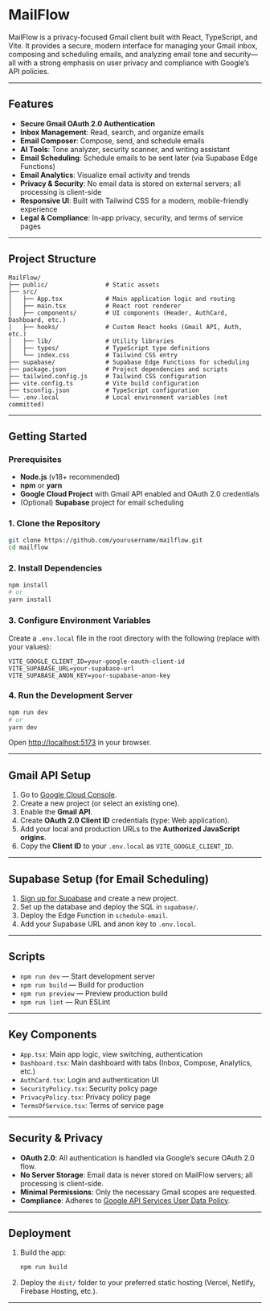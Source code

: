 # MailFlow

MailFlow is a privacy-focused Gmail client built with React, TypeScript, and Vite. It provides a secure, modern interface for managing your Gmail inbox, composing and scheduling emails, and analyzing email tone and security—all with a strong emphasis on user privacy and compliance with Google’s API policies.

---

## Features

- **Secure Gmail OAuth 2.0 Authentication**
- **Inbox Management**: Read, search, and organize emails
- **Email Composer**: Compose, send, and schedule emails
- **AI Tools**: Tone analyzer, security scanner, and writing assistant
- **Email Scheduling**: Schedule emails to be sent later (via Supabase Edge Functions)
- **Email Analytics**: Visualize email activity and trends
- **Privacy & Security**: No email data is stored on external servers; all processing is client-side
- **Responsive UI**: Built with Tailwind CSS for a modern, mobile-friendly experience
- **Legal & Compliance**: In-app privacy, security, and terms of service pages

---

## Project Structure

```
MailFlow/
├── public/                # Static assets
├── src/
│   ├── App.tsx            # Main application logic and routing
│   ├── main.tsx           # React root renderer
│   ├── components/        # UI components (Header, AuthCard, Dashboard, etc.)
│   ├── hooks/             # Custom React hooks (Gmail API, Auth, etc.)
│   ├── lib/               # Utility libraries
│   ├── types/             # TypeScript type definitions
│   └── index.css          # Tailwind CSS entry
├── supabase/              # Supabase Edge Functions for scheduling
├── package.json           # Project dependencies and scripts
├── tailwind.config.js     # Tailwind CSS configuration
├── vite.config.ts         # Vite build configuration
├── tsconfig.json          # TypeScript configuration
└── .env.local             # Local environment variables (not committed)
```

---

## Getting Started

### Prerequisites

- **Node.js** (v18+ recommended)
- **npm** or **yarn**
- **Google Cloud Project** with Gmail API enabled and OAuth 2.0 credentials
- (Optional) **Supabase** project for email scheduling

### 1. Clone the Repository

```sh
git clone https://github.com/yourusername/mailflow.git
cd mailflow
```

### 2. Install Dependencies

```sh
npm install
# or
yarn install
```

### 3. Configure Environment Variables

Create a `.env.local` file in the root directory with the following (replace with your values):

```
VITE_GOOGLE_CLIENT_ID=your-google-oauth-client-id
VITE_SUPABASE_URL=your-supabase-url
VITE_SUPABASE_ANON_KEY=your-supabase-anon-key
```

### 4. Run the Development Server

```sh
npm run dev
# or
yarn dev
```

Open [http://localhost:5173](http://localhost:5173) in your browser.

---

## Gmail API Setup

1. Go to [Google Cloud Console](https://console.cloud.google.com/).
2. Create a new project (or select an existing one).
3. Enable the **Gmail API**.
4. Create **OAuth 2.0 Client ID** credentials (type: Web application).
5. Add your local and production URLs to the **Authorized JavaScript origins**.
6. Copy the **Client ID** to your `.env.local` as `VITE_GOOGLE_CLIENT_ID`.

---

## Supabase Setup (for Email Scheduling)

1. [Sign up for Supabase](https://supabase.com/) and create a new project.
2. Set up the database and deploy the SQL in `supabase/`.
3. Deploy the Edge Function in `schedule-email`.
4. Add your Supabase URL and anon key to `.env.local`.

---

## Scripts

- `npm run dev` — Start development server
- `npm run build` — Build for production
- `npm run preview` — Preview production build
- `npm run lint` — Run ESLint

---

## Key Components

- `App.tsx`: Main app logic, view switching, authentication
- `Dashboard.tsx`: Main dashboard with tabs (Inbox, Compose, Analytics, etc.)
- `AuthCard.tsx`: Login and authentication UI
- `SecurityPolicy.tsx`: Security policy page
- `PrivacyPolicy.tsx`: Privacy policy page
- `TermsOfService.tsx`: Terms of service page

---

## Security & Privacy

- **OAuth 2.0**: All authentication is handled via Google’s secure OAuth 2.0 flow.
- **No Server Storage**: Email data is never stored on MailFlow servers; all processing is client-side.
- **Minimal Permissions**: Only the necessary Gmail scopes are requested.
- **Compliance**: Adheres to [Google API Services User Data Policy](https://developers.google.com/terms/api-services-user-data-policy).

---

## Deployment

1. Build the app:

   ```sh
   npm run build
   ```

2. Deploy the `dist/` folder to your preferred static hosting (Vercel, Netlify, Firebase Hosting, etc.).

---
